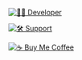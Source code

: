[![👨‍💻 Developer](https://img.shields.io/badge/Developer-Mr_Smile-blue?style=for-the-badge&logo=github)](https://github.com/Smilemodds)

[![🛠 Support](https://img.shields.io/badge/Support-Help%20Center-green?style=for-the-badge&logo=googlesheets)](https://wa.me/254107065646)

[![☕ Buy Me Coffee](https://img.shields.io/badge/Buy%20Me%20a%20Coffee-Donate-ffdd00?style=for-the-badge&logo=buymeacoffee)](https://www.buymeacoffee.com/yourname)
